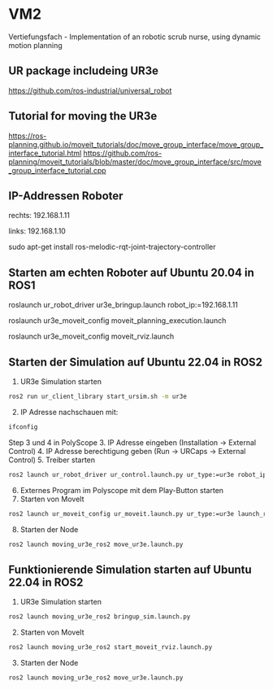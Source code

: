 # VM2
Vertiefungsfach - Implementation of an robotic scrub nurse, using dynamic motion planning

## UR package includeing UR3e
https://github.com/ros-industrial/universal_robot


## Tutorial for moving the UR3e
https://ros-planning.github.io/moveit_tutorials/doc/move_group_interface/move_group_interface_tutorial.html
https://github.com/ros-planning/moveit_tutorials/blob/master/doc/move_group_interface/src/move_group_interface_tutorial.cpp


## IP-Addressen Roboter
rechts: 192.168.1.11


links:  192.168.1.10




sudo apt-get install ros-melodic-rqt-joint-trajectory-controller


## Starten am echten Roboter auf Ubuntu 20.04 in ROS1
roslaunch ur_robot_driver ur3e_bringup.launch robot_ip:=192.168.1.11

roslaunch ur3e_moveit_config moveit_planning_execution.launch

roslaunch ur3e_moveit_config moveit_rviz.launch


## Starten der Simulation auf Ubuntu 22.04 in ROS2

1. UR3e Simulation starten
```bash
ros2 run ur_client_library start_ursim.sh -m ur3e
```

2. IP Adresse nachschauen mit:
```bash
ifconfig
```
Step 3 und 4 in PolyScope
3. IP Adresse eingeben (Installation -> External Control)
4. IP Adresse berechtigung geben (Run -> URCaps -> External Control)
5. Treiber starten
```bash
ros2 launch ur_robot_driver ur_control.launch.py ur_type:=ur3e robot_ip:=192.168.56.101 launch_rviz:=false initial_joint_controller:=joint_trajectory_controller
```

6. Externes Program im Polyscope mit dem Play-Button starten
7. Starten von MoveIt
```bash
ros2 launch ur_moveit_config ur_moveit.launch.py ur_type:=ur3e launch_rviz:=true
```

8. Starten der Node
```bash
ros2 launch moving_ur3e_ros2 move_ur3e.launch.py
```


## Funktionierende Simulation starten auf Ubuntu 22.04 in ROS2
1. UR3e Simulation starten
```bash
ros2 launch moving_ur3e_ros2 bringup_sim.launch.py
```
2. Starten von MoveIt
```bash
ros2 launch moving_ur3e_ros2 start_moveit_rviz.launch.py
```

3. Starten der Node
```bash
ros2 launch moving_ur3e_ros2 move_ur3e.launch.py
```
